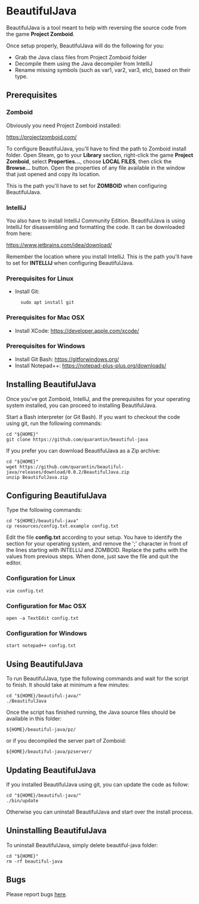 # BeautifulJava
BeautifulJava is a tool meant to help with reversing the source code from the game **Project Zomboid**.

Once setup properly, BeautifulJava will do the following for you:
- Grab the Java class files from Project Zomboid folder
- Decompile them using the Java decompiler from IntelliJ
- Rename missing symbols (such as var1, var2, var3, etc), based on their type.

## Prerequisites

### Zomboid
Obviously you need Project Zomboid installed:

https://projectzomboid.com/

To configure BeautifulJava, you'll have to find the path to Zomboid install folder. Open Steam, go to your **Library** section, right-click the game **Project Zomboid**, select **Properties...**, choose **LOCAL FILES**, then click the **Browse...** button. Open the properties of any file available in the window that just opened and copy its location.

This is the path you'll have to set for **ZOMBOID** when configuring BeautifulJava.

### IntelliJ
You also have to install IntelliJ Community Edition. BeautifulJava is using IntelliJ for disassembling and formatting the code. It can be downloaded from here:

https://www.jetbrains.com/idea/download/

Remember the location where you install IntelliJ. This is the path you'll have to set for **INTELLIJ** when configuring BeautifulJava.

### Prerequisites for Linux
- Install Git:

		sudo apt install git

### Prerequisites for Mac OSX
- Install XCode: https://developer.apple.com/xcode/

### Prerequisites for Windows
- Install Git Bash: https://gitforwindows.org/
- Install Notepad++: https://notepad-plus-plus.org/downloads/

## Installing BeautifulJava
Once you've got Zomboid, IntelliJ, and the prerequisites for your operating system installed, you can proceed to installing BeautifulJava.

Start a Bash interpreter (or Git Bash). If you want to checkout the code using git, run the following commands:

	cd "${HOME}"
	git clone https://github.com/quarantin/beautiful-java

If you prefer you can download BeautifulJava as a Zip archive:

	cd "${HOME}"
	wget https://github.com/quarantin/beautiful-java/releases/download/0.0.2/BeautifulJava.zip
	unzip BeautifulJava.zip

## Configuring BeautifulJava
Type the following commands:

	cd "${HOME}/beautiful-java"
	cp resources/config.txt.example config.txt

Edit the file **config.txt** according to your setup. You have to identify the section for your operating system, and remove the ';' character in front of the lines starting with INTELLIJ and ZOMBOID. Replace the paths with the values from previous steps. When done, just save the file and quit the editor.

### Configuration for Linux
	vim config.txt

### Configuration for Mac OSX
	open -a TextEdit config.txt

### Configuration for Windows
	start notepad++ config.txt

## Using BeautifulJava
To run BeautifulJava, type the following commands and wait for the script to finish. It should take at minimum a few minutes:

	cd "${HOME}/beautiful-java/"
	./BeautifulJava

Once the script has finished running, the Java source files should be available in this folder:

	${HOME}/beautiful-java/pz/

or if you decompiled the server part of Zomboid:

	${HOME}/beautiful-java/pzserver/

## Updating BeautifulJava
If you installed BeautifulJava using git, you can update the code as follow:

	cd "${HOME}/beautiful-java/"
	./bin/update

Otherwise you can uninstall BeautifulJava and start over the install process.

## Uninstalling BeautifulJava
To uninstall BeautifulJava, simply delete beautiful-java folder:

	cd "${HOME}"
	rm -rf beautiful-java

## Bugs
Please report bugs [here](https://github.com/quarantin/beautiful-java/issues).

